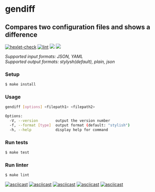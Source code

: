 # gendiff
## Compares two configuration files and shows a difference



[![hexlet-check](https://github.com/dimong5/frontend-project-lvl2/workflows/hexlet-check/badge.svg)](https://github.com/dimong5/frontend-project-lvl2/actions)
[![lint](https://github.com/dimong5/frontend-project-lvl2/workflows/lint/badge.svg)](https://github.com/dimong5/frontend-project-lvl2/actions)
<a href="https://codeclimate.com/github/dimong5/frontend-project-lvl2/maintainability"><img src="https://api.codeclimate.com/v1/badges/29d1bb67c41fc15f4b5d/maintainability" /></a>
<a href="https://codeclimate.com/github/dimong5/frontend-project-lvl2/test_coverage"><img src="https://api.codeclimate.com/v1/badges/29d1bb67c41fc15f4b5d/test_coverage" /></a>

_Supported input formats: JSON, YAML_<br>
_Supported output formats: stylysh(default), plain, json_

### Setup
```sh
$ make install
```
### Usage
```sh
gendiff [options] <filepath1> <filepath2>                                                                   
                                                                                                                                                                                                                                                                                         
Options:                                                                                                           
  -V, --version        output the version number                                                                   
  -f, --format [type]  output format (default: "stylish")                                                          
  -h, --help           display help for command         
```

### Run tests
```sh
$ make test
```
### Run linter
```sh
$ make lint
```

[![asciicast](https://asciinema.org/a/LC3SrsvWs8oXzpVHjs5gYr6cm.svg)](https://asciinema.org/a/LC3SrsvWs8oXzpVHjs5gYr6cm)
[![asciicast](https://asciinema.org/a/nagShNGLy68aa2WG6jZJ4qtxu.svg)](https://asciinema.org/a/nagShNGLy68aa2WG6jZJ4qtxu)
[![asciicast](https://asciinema.org/a/44G8CHKy6Uw1toASlWPVPqJWz.svg)](https://asciinema.org/a/44G8CHKy6Uw1toASlWPVPqJWz)
[![asciicast](https://asciinema.org/a/yKmGjZu0V5M7TjPqmxdqVewVq.svg)](https://asciinema.org/a/yKmGjZu0V5M7TjPqmxdqVewVq)
[![asciicast](https://asciinema.org/a/ar7l0LREJ2dHAczuWDblQKFIM.svg)](https://asciinema.org/a/ar7l0LREJ2dHAczuWDblQKFIM)
